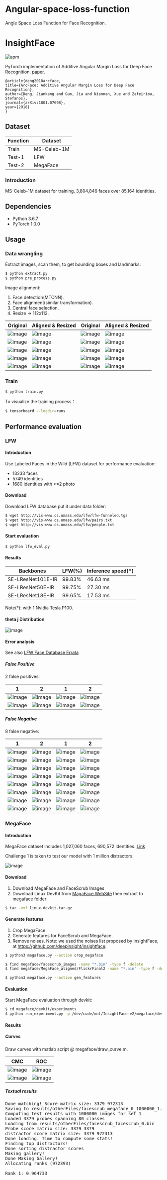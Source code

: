 # Angular-space-loss-function
Angle Space Loss Function for Face Recognition.
# InsightFace

![apm](https://img.shields.io/apm/l/vim-mode.svg)

PyTorch implementation of Additive Angular Margin Loss for Deep Face Recognition.
[paper](https://arxiv.org/pdf/1801.07698.pdf).
```
@article{deng2018arcface,
title={ArcFace: Additive Angular Margin Loss for Deep Face Recognition},
author={Deng, Jiankang and Guo, Jia and Niannan, Xue and Zafeiriou, Stefanos},
journal={arXiv:1801.07698},
year={2018}
}
```
## Dataset

Function|Dataset|
|---|---|
|Train|MS-Celeb-1M|
|Test-1|LFW|
|Test-2|MegaFace|

### Introduction

MS-Celeb-1M dataset for training, 3,804,846 faces over 85,164 identities.


## Dependencies
- Python 3.6.7
- PyTorch 1.0.0

## Usage

### Data wrangling
Extract images, scan them, to get bounding boxes and landmarks:
```bash
$ python extract.py
$ python pre_process.py
```

Image alignment:
1. Face detection(MTCNN).
2. Face alignment(similar transformation).
3. Central face selection.
4. Resize -> 112x112. 

Original | Aligned & Resized | Original | Aligned & Resized |
|---|---|---|---|
|![image](https://github.com/foamliu/InsightFace/raw/master/images/0_raw.jpg)|![image](https://github.com/foamliu/InsightFace/raw/master/images/0_img.jpg)|![image](https://github.com/foamliu/InsightFace/raw/master/images/1_raw.jpg)|![image](https://github.com/foamliu/InsightFace/raw/master/images/1_img.jpg)|
|![image](https://github.com/foamliu/InsightFace/raw/master/images/2_raw.jpg)|![image](https://github.com/foamliu/InsightFace/raw/master/images/2_img.jpg)|![image](https://github.com/foamliu/InsightFace/raw/master/images/3_raw.jpg)|![image](https://github.com/foamliu/InsightFace/raw/master/images/3_img.jpg)|
|![image](https://github.com/foamliu/InsightFace/raw/master/images/4_raw.jpg)|![image](https://github.com/foamliu/InsightFace/raw/master/images/4_img.jpg)|![image](https://github.com/foamliu/InsightFace/raw/master/images/5_raw.jpg)|![image](https://github.com/foamliu/InsightFace/raw/master/images/5_img.jpg)|
|![image](https://github.com/foamliu/InsightFace/raw/master/images/6_raw.jpg)|![image](https://github.com/foamliu/InsightFace/raw/master/images/6_img.jpg)|![image](https://github.com/foamliu/InsightFace/raw/master/images/7_raw.jpg)|![image](https://github.com/foamliu/InsightFace/raw/master/images/7_img.jpg)|
|![image](https://github.com/foamliu/InsightFace/raw/master/images/8_raw.jpg)|![image](https://github.com/foamliu/InsightFace/raw/master/images/8_img.jpg)|![image](https://github.com/foamliu/InsightFace/raw/master/images/9_raw.jpg)|![image](https://github.com/foamliu/InsightFace/raw/master/images/9_img.jpg)|

### Train
```bash
$ python train.py
```

To visualize the training process：
```bash
$ tensorboard --logdir=runs
```

## Performance evaluation

### LFW

#### Introduction
Use Labeled Faces in the Wild (LFW) dataset for performance evaluation:

- 13233 faces
- 5749 identities
- 1680 identities with >=2 photo

#### Download
Download LFW database put it under data folder:
```bash
$ wget http://vis-www.cs.umass.edu/lfw/lfw-funneled.tgz
$ wget http://vis-www.cs.umass.edu/lfw/pairs.txt
$ wget http://vis-www.cs.umass.edu/lfw/people.txt
```

#### Start evaluation
```bash
$ python lfw_eval.py
```

#### Results
Backbones|LFW(%)|Inference speed(*)| 
|---|---|---|
|SE-LResNet101E-IR|99.83%|46.63 ms|
|SE-LResNet50E-IR|99.75%|27.30 ms|
|SE-LResNet18E-IR|99.65%|17.53 ms|

Note(*): with 1 Nvidia Tesla P100.

#### theta j Distribution

![image](https://github.com/foamliu/InsightFace-v2/raw/master/images/theta_dist.png)

#### Error analysis
See also [LFW Face Database Errata](http://vis-www.cs.umass.edu/lfw/index.html#errata)

##### False Positive
2 false positives:

1|2|1|2|
|---|---|---|---|
|![image](https://github.com/foamliu/InsightFace-v2/raw/master/images/0_fp_0.jpg)|![image](https://github.com/foamliu/InsightFace-v2/raw/master/images/0_fp_1.jpg)|![image](https://github.com/foamliu/InsightFace-v2/raw/master/images/1_fp_0.jpg)|![image](https://github.com/foamliu/InsightFace-v2/raw/master/images/1_fp_1.jpg)|
|![image](https://github.com/foamliu/InsightFace-v2/raw/master/images/0_fp_0_aligned.jpg)|![image](https://github.com/foamliu/InsightFace-v2/raw/master/images/0_fp_1_aligned.jpg)|![image](https://github.com/foamliu/InsightFace-v2/raw/master/images/1_fp_0_aligned.jpg)|![image](https://github.com/foamliu/InsightFace-v2/raw/master/images/1_fp_1_aligned.jpg)|


##### False Negative
8 false negative:

1|2|1|2|
|---|---|---|---|
|![image](https://github.com/foamliu/InsightFace-v2/raw/master/images/0_fn_0.jpg)|![image](https://github.com/foamliu/InsightFace-v2/raw/master/images/0_fn_1.jpg)|![image](https://github.com/foamliu/InsightFace-v2/raw/master/images/1_fn_0.jpg)|![image](https://github.com/foamliu/InsightFace-v2/raw/master/images/1_fn_1.jpg)|
|![image](https://github.com/foamliu/InsightFace-v2/raw/master/images/0_fn_0_aligned.jpg)|![image](https://github.com/foamliu/InsightFace-v2/raw/master/images/0_fn_1_aligned.jpg)|![image](https://github.com/foamliu/InsightFace-v2/raw/master/images/1_fn_0_aligned.jpg)|![image](https://github.com/foamliu/InsightFace-v2/raw/master/images/1_fn_1_aligned.jpg)|
|![image](https://github.com/foamliu/InsightFace-v2/raw/master/images/2_fn_0.jpg)|![image](https://github.com/foamliu/InsightFace-v2/raw/master/images/2_fn_1.jpg)|![image](https://github.com/foamliu/InsightFace-v2/raw/master/images/3_fn_0.jpg)|![image](https://github.com/foamliu/InsightFace-v2/raw/master/images/3_fn_1.jpg)|
|![image](https://github.com/foamliu/InsightFace-v2/raw/master/images/2_fn_0_aligned.jpg)|![image](https://github.com/foamliu/InsightFace-v2/raw/master/images/2_fn_1_aligned.jpg)|![image](https://github.com/foamliu/InsightFace-v2/raw/master/images/3_fn_0_aligned.jpg)|![image](https://github.com/foamliu/InsightFace-v2/raw/master/images/3_fn_1_aligned.jpg)|
|![image](https://github.com/foamliu/InsightFace-v2/raw/master/images/4_fn_0.jpg)|![image](https://github.com/foamliu/InsightFace-v2/raw/master/images/4_fn_1.jpg)|![image](https://github.com/foamliu/InsightFace-v2/raw/master/images/5_fn_0.jpg)|![image](https://github.com/foamliu/InsightFace-v2/raw/master/images/5_fn_1.jpg)|
|![image](https://github.com/foamliu/InsightFace-v2/raw/master/images/4_fn_0_aligned.jpg)|![image](https://github.com/foamliu/InsightFace-v2/raw/master/images/4_fn_1_aligned.jpg)|![image](https://github.com/foamliu/InsightFace-v2/raw/master/images/5_fn_0_aligned.jpg)|![image](https://github.com/foamliu/InsightFace-v2/raw/master/images/5_fn_1_aligned.jpg)|
|![image](https://github.com/foamliu/InsightFace-v2/raw/master/images/6_fn_0.jpg)|![image](https://github.com/foamliu/InsightFace-v2/raw/master/images/6_fn_1.jpg)|![image](https://github.com/foamliu/InsightFace-v2/raw/master/images/7_fn_0.jpg)|![image](https://github.com/foamliu/InsightFace-v2/raw/master/images/7_fn_1.jpg)|
|![image](https://github.com/foamliu/InsightFace-v2/raw/master/images/6_fn_0_aligned.jpg)|![image](https://github.com/foamliu/InsightFace-v2/raw/master/images/6_fn_1_aligned.jpg)|![image](https://github.com/foamliu/InsightFace-v2/raw/master/images/7_fn_0_aligned.jpg)|![image](https://github.com/foamliu/InsightFace-v2/raw/master/images/7_fn_1_aligned.jpg)|


### MegaFace
 
#### Introduction
 
MegaFace dataset includes 1,027,060 faces, 690,572 identities. [Link](http://megaface.cs.washington.edu/)
 
Challenge 1 is taken to test our model with 1 million distractors. 

![image](https://github.com/foamliu/InsightFace-v2/raw/master/images/megaface_stats.png)
 
#### Download

1. Download MegaFace and FaceScrub Images
2. Download Linux DevKit from [MagaFace WebSite](http://megaface.cs.washington.edu/) then extract to megaface folder:

```bash
$ tar -vxf linux-devkit.tar.gz
```
 
#### Generate features

1. Crop MegaFace.
2. Generate features for FaceScrub and MegaFace.
3. Remove noises. 
Note: we used the noises list proposed by InsightFace, at https://github.com/deepinsight/insightface.

```bash
$ python3 megaface.py --action crop_megaface

$ find megaface/facescrub_images -name "*.bin" -type f -delete
$ find megaface/MegaFace_aligned/FlickrFinal2 -name "*.bin" -type f -delete

$ python3 megaface.py --action gen_features
```

#### Evaluation

Start MegaFace evaluation through devkit: 

```bash
$ cd megaface/devkit/experiments
$ python run_experiment.py -p /dev/code/mnt/InsightFace-v2/megaface/devkit/templatelists/facescrub_uncropped_features_list.json /dev/code/mnt/InsightFace-v2/megaface/MegaFace_aligned/FlickrFinal2 /dev/code/mnt/InsightFace-v2/megaface/facescrub_images _0.bin results -s 1000000
```

#### Results

##### Curves

Draw curves with matlab script @ megaface/draw_curve.m. 

CMC|ROC|
|---|---|
|![image](https://github.com/foamliu/InsightFace-v2/raw/master/images/megaface_cmc.jpg)|![image](https://github.com/foamliu/InsightFace-v2/raw/master/images/megaface_roc.jpg)|
|![image](https://github.com/foamliu/InsightFace-v2/raw/master/images/megaface_cmc_2.jpg)|![image](https://github.com/foamliu/InsightFace-v2/raw/master/images/megaface_roc_2.jpg)|

##### Textual results
<pre>
Done matching! Score matrix size: 3379 972313
Saving to results/otherFiles/facescrub_megaface_0_1000000_1.bin
Computing test results with 1000000 images for set 1
Loaded 3379 probes spanning 80 classes
Loading from results/otherFiles/facescrub_facescrub_0.bin
Probe score matrix size: 3379 3379
distractor score matrix size: 3379 972313
Done loading. Time to compute some stats!
Finding top distractors!
Done sorting distractor scores
Making gallery!
Done Making Gallery!
Allocating ranks (972393)

Rank 1: 0.964733
</pre>
